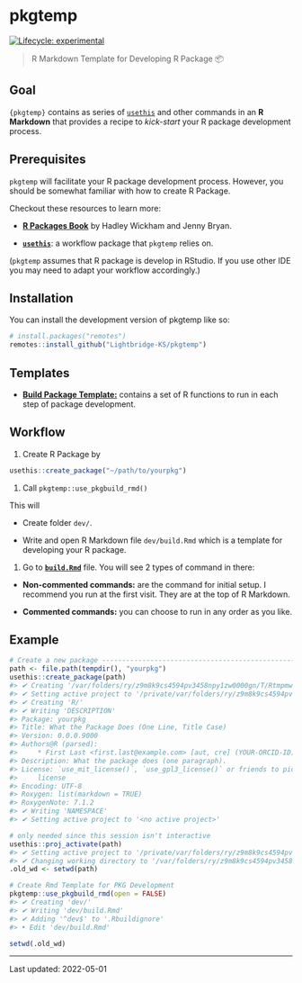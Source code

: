 
<!-- README.md is generated from README.Rmd. Please edit that file -->

# pkgtemp

<!-- badges: start -->

[![Lifecycle:
experimental](https://img.shields.io/badge/lifecycle-experimental-orange.svg)](https://lifecycle.r-lib.org/articles/stages.html#experimental)

<!-- badges: end -->

> R Markdown Template for Developing R Package :package:

## Goal

`{pkgtemp}` contains as series of
[`usethis`](https://usethis.r-lib.org/index.html) and other commands in
an **R Markdown** that provides a recipe to *kick-start* your R package
development process.

## Prerequisites

`pkgtemp` will facilitate your R package development process. However,
you should be somewhat familiar with how to create R Package.

Checkout these resources to learn more:

-   [**R Packages Book**](https://r-pkgs.org/index.html) by Hadley
    Wickham and Jenny Bryan.

-   [**`usethis`**](https://usethis.r-lib.org/index.html): a workflow
    package that `pkgtemp` relies on.

(`pkgtemp` assumes that R package is develop in RStudio. If you use
other IDE you may need to adapt your workflow accordingly.)

## Installation

You can install the development version of pkgtemp like so:

``` r
# install.packages("remotes")
remotes::install_github("Lightbridge-KS/pkgtemp")
```

## Templates

-   [**Build Package
    Template:**](./inst/rmarkdown/templates/build-pkg/skeleton/skeleton.Rmd)
    contains a set of R functions to run in each step of package
    development.

## Workflow

1.  Create R Package by

``` r
usethis::create_package("~/path/to/yourpkg")
```

1.  Call `pkgtemp::use_pkgbuild_rmd()`

This will

-   Create folder `dev/`.

-   Write and open R Markdown file `dev/build.Rmd` which is a template
    for developing your R package.

1.  Go to
    [**`build.Rmd`**](./inst/rmarkdown/templates/build-pkg/skeleton/skeleton.Rmd)
    file. You will see 2 types of command in there:

-   **Non-commented commands:** are the command for initial setup. I
    recommend you run at the first visit. They are at the top of R
    Markdown.

-   **Commented commands:** you can choose to run in any order as you
    like.

## Example

``` r
# Create a new package -------------------------------------------------
path <- file.path(tempdir(), "yourpkg")
usethis::create_package(path)
#> ✔ Creating '/var/folders/ry/z9m8k9cs4594pv3458npy1zw0000gn/T/Rtmpmwu7VV/yourpkg/'
#> ✔ Setting active project to '/private/var/folders/ry/z9m8k9cs4594pv3458npy1zw0000gn/T/Rtmpmwu7VV/yourpkg'
#> ✔ Creating 'R/'
#> ✔ Writing 'DESCRIPTION'
#> Package: yourpkg
#> Title: What the Package Does (One Line, Title Case)
#> Version: 0.0.0.9000
#> Authors@R (parsed):
#>     * First Last <first.last@example.com> [aut, cre] (YOUR-ORCID-ID)
#> Description: What the package does (one paragraph).
#> License: `use_mit_license()`, `use_gpl3_license()` or friends to pick a
#>     license
#> Encoding: UTF-8
#> Roxygen: list(markdown = TRUE)
#> RoxygenNote: 7.1.2
#> ✔ Writing 'NAMESPACE'
#> ✔ Setting active project to '<no active project>'

# only needed since this session isn't interactive
usethis::proj_activate(path)
#> ✔ Setting active project to '/private/var/folders/ry/z9m8k9cs4594pv3458npy1zw0000gn/T/Rtmpmwu7VV/yourpkg'
#> ✔ Changing working directory to '/var/folders/ry/z9m8k9cs4594pv3458npy1zw0000gn/T/Rtmpmwu7VV/yourpkg/'
.old_wd <- setwd(path)

# Create Rmd Template for PKG Development
pkgtemp::use_pkgbuild_rmd(open = FALSE)
#> ✔ Creating 'dev/'
#> ✔ Writing 'dev/build.Rmd'
#> ✔ Adding '^dev$' to '.Rbuildignore'
#> • Edit 'dev/build.Rmd'

setwd(.old_wd)
```

------------------------------------------------------------------------

Last updated: 2022-05-01
